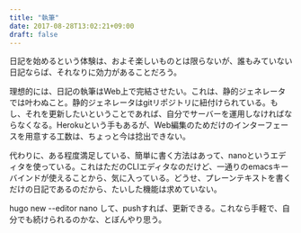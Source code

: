 ```yaml
---
title: "執筆"
date: 2017-08-28T13:02:21+09:00
draft: false
---
```


日記を始めるという体験は、およそ楽しいものとは限らないが、誰もみていない日記ならば、それなりに効力があることだろう。

理想的には、日記の執筆はWeb上で完結させたい。これは、静的ジェネレータでは叶わぬこと。静的ジェネレータはgitリポジトリに紐付けられている。もし、それを更新したいということであれば、自分でサーバーを運用しなければならなくなる。Herokuという手もあるが、Web編集のためだけのインターフェースを用意する工数は、ちょっと今は捻出できない。

代わりに、ある程度満足している、簡単に書く方法はあって、nanoというエディタを使っている。これはただのCLIエディタなのだけど、一通りのemacsキーバインドが使えることから、気に入っている。どうせ、プレーンテキストを書くだけの日記であるのだから、たいした機能は求めていない。

hugo new --editor nano して、pushすれば、更新できる。これなら手軽で、自分でも続けられるのかな、とぼんやり思う。
